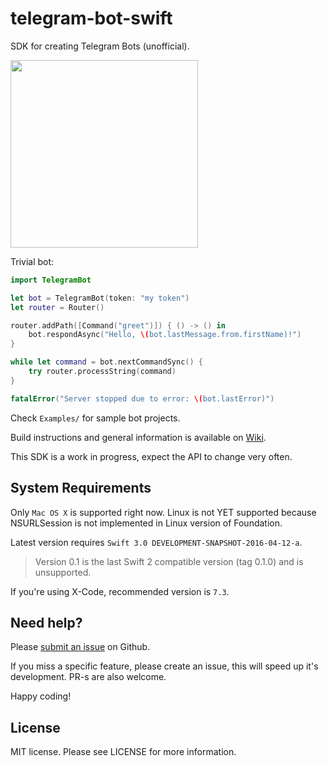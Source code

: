 # telegram-bot-swift

SDK for creating Telegram Bots (unofficial).

<img src="https://github.com/zmeyc/telegram-bot-swift/wiki/img/word_reverse_bot.jpg" width=300>

Trivial bot:

```swift
import TelegramBot

let bot = TelegramBot(token: "my token")
let router = Router()

router.addPath([Command("greet")]) { () -> () in
    bot.respondAsync("Hello, \(bot.lastMessage.from.firstName)!")
}

while let command = bot.nextCommandSync() {
    try router.processString(command)
}

fatalError("Server stopped due to error: \(bot.lastError)")
```

Check `Examples/` for sample bot projects.

Build instructions and general information is available on [Wiki](https://github.com/zmeyc/telegram-bot-swift/wiki).

This SDK is a work in progress, expect the API to change very often.

## System Requirements

Only `Mac OS X` is supported right now. Linux is not YET supported because NSURLSession is not implemented in Linux version of Foundation.

Latest version requires `Swift 3.0 DEVELOPMENT-SNAPSHOT-2016-04-12-a`.
> Version 0.1 is the last Swift 2 compatible version (tag 0.1.0) and is unsupported.

If you're using X-Code, recommended version is `7.3`.

## Need help?

Please [submit an issue](https://github.com/zmeyc/telegram-bot-swift/issues) on Github.

If you miss a specific feature, please create an issue, this will speed up it's development. PR-s are also welcome.

Happy coding!

## License

MIT license. Please see LICENSE for more information.
